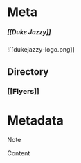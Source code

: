# Meta
##### [[Duke Jazzy]]

![[dukejazzy-logo.png]]

## Directory
### [[Flyers]]

# Metadata
> [!NOTE]
> Content